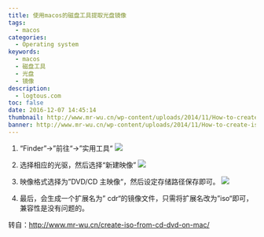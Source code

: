 ```yaml
---
title: 使用macos的磁盘工具提取光盘镜像
tags:
  - macos
categories:
  - Operating system
keywords:
  - macos
  - 磁盘工具
  - 光盘
  - 镜像
description:
  - logtous.com
toc: false
date: 2016-12-07 14:45:14
thumbnail: http://www.mr-wu.cn/wp-content/uploads/2014/11/How-to-create-iso-file-in-mac.jpg
banner: http://www.mr-wu.cn/wp-content/uploads/2014/11/How-to-create-iso-file-in-mac.jpg
---
```

1. “Finder”->”前往“->”实用工具“
![](http://www.mr-wu.cn/wp-content/uploads/2014/11/1415199505_full.jpeg)

<!-- more -->
2. 选择相应的光驱，然后选择“新建映像”
![](http://www.mr-wu.cn/wp-content/uploads/2014/11/1415199529_full.jpeg)

3. 映像格式选择为”DVD/CD 主映像“，然后设定存储路径保存即可。
![](http://www.mr-wu.cn/wp-content/uploads/2014/11/1415199707_full.jpeg)

4. 最后，会生成一个扩展名为” cdr“的镜像文件，只需将扩展名改为”iso“即可，兼容性是没有问题的。

转自：http://www.mr-wu.cn/create-iso-from-cd-dvd-on-mac/
